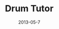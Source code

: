 ---
layout: default
title: Drum Tutor
thumb: /img/drumtutor-thumb.jpg
img: /img/drumtutor1.jpg
img2: /img/drumtutor2.jpg
date: 2013-05-7
modalId: 5
slug: drum-tutor
projectDate: May 2013
client: University
service: "App Development"

tools: ['Flash', 'Illustrator', 'Garageband']
values: [50,25,25]

brief: To create an interactive design that teaches the user how to do something.
execution: I decided to create an iPad application that teaches the user how to play the drums at a fundamental level. I chose this because I already had experience in teaching this instrument.<br>My app accomplished this through a variety of screens that started off by letting the user experiment with the different sounds each drum makes, then learning how to read music, then finally showing them more complicated beats.<br>What resulted was a fully functioning iPad app that met the brief and got high marks.
---